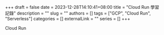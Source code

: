 +++ 
draft = false
date = 2023-12-28T14:10:41+08:00
title = "Cloud Run 學習記錄"
description = ""
slug = ""
authors = []
tags = ["GCP", "Cloud Run", "Serverless"]
categories = []
externalLink = ""
series = []
+++

Cloud Run 